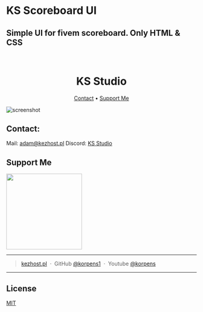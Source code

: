 KS Scoreboard UI
====================================================================================================================================

Simple UI for fivem scoreboard. Only HTML & CSS
------------------------------------------------------------------

<h1 align="center">
  <br>
  KS Studio
  <br>
</h1>

<p align="center">
  <a href="#contact">Contact</a> •
  <a href="#support-me">Support Me</a>
</p>

![screenshot](https://kezhost.pl/github/img/UI.png)

## Contact:

Mail: [adam@kezhost.pl](mailto:adam@kezhost.pl)
Discord: [KS Studio](https://discord.gg/CzvAPktpns)

## Support Me

<a href="https://www.buymeacoffee.com/korpens"><img src="https://cdn.buymeacoffee.com/buttons/v2/default-yellow.png" width="200" /></a>

---

> [kezhost.pl](https://kezhost.pl) &nbsp;&middot;&nbsp;
> GitHub [@korpens1](https://github.com/korpens1) &nbsp;&middot;&nbsp;
> Youtube [@korpens](https://www.youtube.com/channel/UCLvxS06h9HKl475rvZ5xq5g)
> 
---

## License

[MIT](https://github.com/korpens1/KZ_Scoreboard-UI/blob/main/LICENSE.txt)